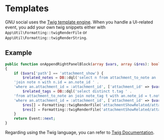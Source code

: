 Templates
=========

GNU social uses the [Twig template engine](https://twig.symfony.com/).
When you handle a UI-related event, you add your own twig snippets either with
`App\Util\Formatting::twigRenderFile` or `App\Util\Formatting::twigRenderString`.

Example
-------

```php
public function onAppendRightPanelBlock(array $vars, array &$res): bool
{
    if ($vars['path'] == 'attachment_show') {
        $related_notes = DB::dql('select n from attachment_to_note an ' .
    'join note n with n.id = an.note_id ' .
    'where an.attachment_id = :attachment_id', ['attachment_id' => $vars['vars']['attachment_id']]);
        $related_tags = DB::dql('select distinct t.tag ' .
    'from attachment_to_note an join note_tag t with an.note_id = t.note_id ' .
    'where an.attachment_id = :attachment_id', ['attachment_id' => $vars['vars']['attachment_id']]);
        $res[] = Formatting::twigRenderFile('attachmentShowRelated/attachmentRelatedNotes.html.twig', ['related_notes' => $related_notes]);
        $res[] = Formatting::twigRenderFile('attachmentShowRelated/attachmentRelatedTags.html.twig', ['related_tags' => $related_tags]);
    }
    return Event::next;
}
```

Regarding using the Twig language, you can refer to
[Twig Documentation](https://twig.symfony.com/doc/3.x/templates.html).